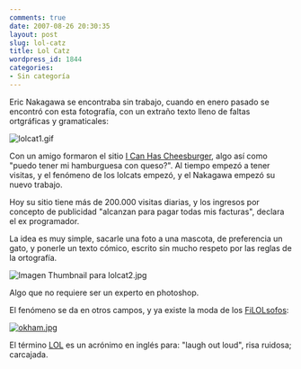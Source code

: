 ```yaml
---
comments: true
date: 2007-08-26 20:30:35
layout: post
slug: lol-catz
title: Lol Catz
wordpress_id: 1844
categories:
- Sin categoría
---
```


Eric Nakagawa se encontraba sin trabajo, cuando en enero pasado se encontró con esta fotografía, con un extraño texto lleno de faltas ortgráficas y gramaticales:

![lolcat1.gif](http://replay.web.archive.org/20071017000912im_/http://www.lnds.net/images/lolcat1.gif)

Con un amigo formaron el sitio [I Can Has Cheesburger](http://replay.web.archive.org/20071017000912/http://icanhascheezburger.com/), algo así como "puedo tener mi hamburguesa con queso?". Al tiempo empezó a tener visitas, y el fenómeno de los lolcats empezó, y el Nakagawa empezó su nuevo trabajo.

Hoy su sitio tiene más de 200.000 visitas diarias, y los ingresos por concepto de publicidad "alcanzan para pagar todas mis facturas", declara el ex programador.

La idea es muy simple, sacarle una foto a una mascota, de preferencia un gato, y ponerle un texto cómico, escrito sin mucho respeto por las reglas de la ortografía.

![Imagen Thumbnail para lolcat2.jpg](http://replay.web.archive.org/20071017000912im_/http://www.lnds.net/images/lolcat2-thumb-300x217.jpg)

Algo que no requiere ser un experto en photoshop.

El fenómeno se da en otros campos, y ya existe la moda de los [FiLOLsofos](http://replay.web.archive.org/20071017000912/http://www.flickr.com/groups/philolsophers/pool/):

[![okham.jpg](http://replay.web.archive.org/20071017000912im_/http://www.lnds.net/images/okham-thumb-300x308.jpg)](http://replay.web.archive.org/20071017000912/http://www.lnds.net/images/okham.jpg)

El término [LOL](http://replay.web.archive.org/20071017000912/http://es.wikipedia.org/wiki/Lol) es un acrónimo en inglés para: "laugh out loud", risa ruidosa; carcajada.


